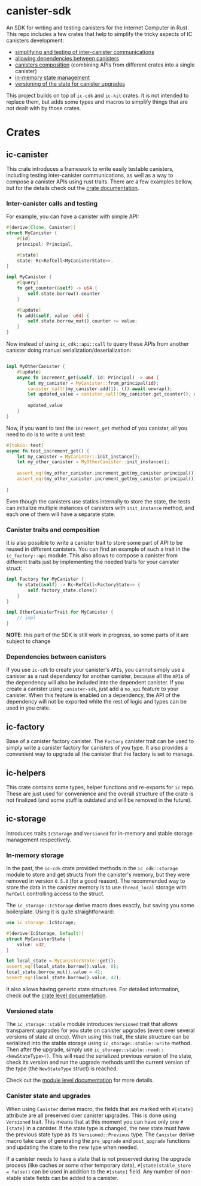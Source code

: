 # canister-sdk

An SDK for writing and testing canisters for the Internet Computer in Rust. This repo includes a few crates that help to
simplify the tricky aspects of IC canisters development:


* [simplifying and testing of inter-canister communications](#inter-canister-calls-and-testing)
* [allowing dependencies between canisters](#dependencies-between-canisters)
* [canisters composition](#canister-traits-and-composition) (combining APIs from different crates into a single canister)
* [in-memory state management](#in-memory-storage)
* [versioning of the state for canister upgrades](#versioned-state)

This project builds on top of `ic-cdk` and `ic-kit` crates. It is not intended to replace them, but adds some types and
macros to simplify things that are not dealt with by those crates.

# Crates


## ic-canister

This crate introduces a framework to write easily testable canisters, including testing inter-canister communications,
as well as a way to compose a canister APIs using rust traits. There are a few examples bellow, but for the details
check out the [crate documentation](./ic-canister/ic-canister/src/lib.rs).

### Inter-canister calls and testing

For example, you can have a canister with simple API:

```rust
#[derive(Clone, Canister)]
struct MyCanister {
    #[id]
    principal: Principal,

    #[state]
    state: Rc<RefCell<MyCanisterState>>,
}

impl MyCanister {
    #[query]
    fn get_counter(&self) -> u64 {
        self.state.borrow().counter
    }

    #[update]
    fn add(&self, value: u64) {
        self.state.borrow_mut().counter += value;
    }
}
```

Now instead of using `ic_cdk::api::call` to query these APIs from another canister doing manual
serialization/deserialization:

```rust

impl MyOtherCanister {
    #[update]
    async fn increment_get(&self, id: Principal) -> u64 {
        let my_canister = MyCanister::from_principal(id);
        canister_call!(my_canister.add(1), ()).await.unwrap();
        let updated_value = canister_call!(my_canister.get_counter(), u64).await.unwrap();
        
        updated_value
    }
}
```

Now, if you want to test the `increment_get` method of you canister, all you need to do is to write a unit test:

```rust
#[tokio::test]
async fn test_increment_get() {
    let my_canister = MyCanister::init_instance();
    let my_other_canister = MyOtherCanister::init_instance();
    
    assert_eq!(my_other_canister.increment_get(my_canister.principal()), 1);
    assert_eq!(my_other_canister.increment_get(my_canister.principal()), 2);
    
}
```

Even though the canisters use statics internally to store the state, the tests can initialize multiple instances of
canisters with `init_instance` method, and each one of them will have a separate state.



### Canister traits and composition

It is also possible to write a canister trait to store some part of API to be reused in different canisters. You can
find an example of such a trait in the `ic_factory::api` module. This also allows to compose a canister from different
traits just by implementing the needed traits for your canister struct:

```rust
impl Factory for MyCanister {
    fn state(&self) -> Rc<RefCell<FactoryState>> {
        self.factory_state.clone()
    }
}

impl OtherCanisterTrait for MyCanister {
    // impl
}
```

**NOTE**: this part of the SDK is still work in progress, so some parts of it are subject to change

### Dependencies between canisters

If you use `ic-cdk` to create your canister's `API`s, you cannot simply use a canister as a rust dependency for another
canister, because all the `API`s of the dependency will also be included into the dependent canister. If you create
a canister using `canister-sdk`, just add a `no_api` feature to your canister. When this feature is enabled on a
dependency, the API of the dependency will not be exported white the rest of logic and types can be used in you crate.

## ic-factory

Base of a canister factory canister. The `Factory` canister trait can be used to simply write a canister factory for 
canisters of you type. It also provides a convenient way to upgrade all the canister that the factory is set to manage.

## ic-helpers

This crate contains some types, helper functions and re-exports for `ic` repo. These are just used for convenience and
the overall structure of the crate is not finalized (and some stuff is outdated and will be removed in the future).


## ic-storage

Introduces traits `IcStorage` and `Versioned` for in-memory and stable storage management respectively.

### In-memory storage

In the past, the `ic-cdk` crate provided methods in the `ic_cdk::storage` module to store and get structs from the canister's memory, but they were removed in version `0.5.0` (for a good reason). The recommended way to store the data in the canister
memory is to use `thread_local` storage with `RefCell` controlling access to the struct.

The `ic_storage::IcStorage` derive macro does exactly, but saving you some boilerplate. Using it is quite
straightforward:

```rust
use ic_storage::IcStorage;

#[derive(IcStorage, Default)]
struct MyCanisterState {
    value: u32,
}

let local_state = MyCanisterState::get();
assert_eq!(local_state.borrow().value, 0);
local_state.borrow_mut().value = 42;
assert_eq!(local_state.borrow().value, 42);
```

It also allows having generic state structures. For detailed information, check out the [crate level documentation](./ic-storage/src/lib.rs).

### Versioned state

The `ic_storage::stable` module introduces `Versioned` trait that allows transparent upgrades for you state on
canister upgrades (event over several versions of state at once). When using this trait, the state structure can
be serialized into the stable storage using `ic_storage::stable::write` method. Then after the upgrade, simply use
`ic_storage::stable::read::<NewStateType>()`. This will read the serialized previous version of the state, check its
version and run the upgrade methods until the current version of the type (the `NewStateType` struct) is reached.

Check out the [module level documentation](./ic-storage/src/stable.rs) for more details.

### Canister state and upgrades

When using `Canister` derive macro, the fields that are marked with `#[state]` attribute are all preserved over
canister upgrades. This is done using `Versioned` trait. This means that at this moment you can have only one `#[state]`
in a canister. If the state type is changed, the new state must have the previous state type as its `Versioned::Previous`
type. The `Canister` derive macro take care of generating the `pre_upgrade` and `post_upgrade` functions and updating
the state to the new type when needed.

If a canister needs to have a state that is not preserved during the upgrade process (like caches or some other
temporary data), `#[state(stable_store = false)]` can be used in addition to the `#[state]` field. Any number of 
non-stable state fields can be added to a canister.
